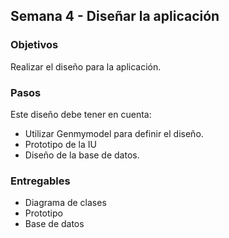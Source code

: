 ## Semana 4 - Diseñar la aplicación

### Objetivos

Realizar el diseño para la aplicación. 

### Pasos

Este diseño debe tener en cuenta:
* Utilizar Genmymodel para definir el diseño. 
* Prototipo de la IU
* Diseño de la base de datos. 
  
### Entregables

* Diagrama de clases
* Prototipo
* Base de datos